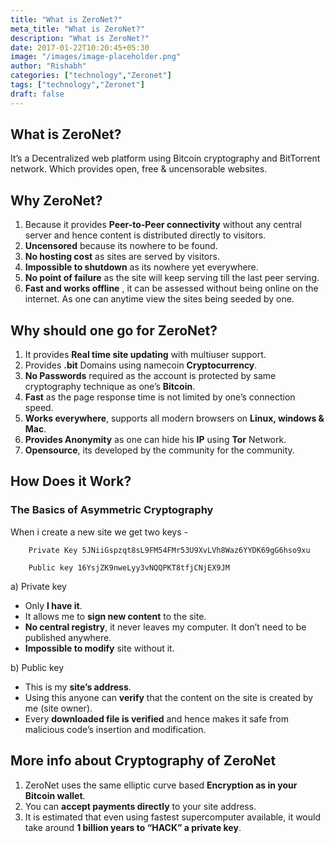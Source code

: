 ```yaml
---
title: "What is ZeroNet?"
meta_title: "What is ZeroNet?"
description: "What is ZeroNet?"
date: 2017-01-22T10:20:45+05:30
image: "/images/image-placeholder.png"
author: "Rishabh"
categories: ["technology","Zeronet"]
tags: ["technology","Zeronet"]
draft: false
---
```


## What is ZeroNet?

It’s a Decentralized web platform using Bitcoin cryptography and BitTorrent network. Which provides open, free & uncensorable websites.


## Why ZeroNet?

1. Because it provides **Peer-to-Peer connectivity** without any central server and hence content is distributed directly to visitors.
2. **Uncensored** because its nowhere to be found.
3. **No hosting cost** as sites are served by visitors.
4. **Impossible to shutdown** as its nowhere yet everywhere.
5. **No point of failure** as the site will keep serving till the last peer serving.
6. **Fast and works offline** , it can be assessed without being online on the internet. As one can anytime view the sites being seeded by one.


## Why should one go for ZeroNet?

1. It provides **Real time site updating** with multiuser support.
2. Provides **.bit** Domains using namecoin **Cryptocurrency**.
3. **No Passwords** required as the account is protected by same cryptography technique as one’s **Bitcoin**.
4. **Fast** as the page response time is not limited by one’s connection speed.
5. **Works everywhere**, supports all modern browsers on **Linux, windows & Mac**.
6. **Provides Anonymity** as one can hide his **IP** using **Tor** Network.
7. **Opensource**, its developed by the community for the community.


## How Does it Work?

### The Basics of Asymmetric Cryptography

When i create a new site we get two keys -
```shell
	Private Key 5JNiiGspzqt8sL9FM54FMr53U9XvLVh8Waz6YYDK69gG6hso9xu

    Public key 16YsjZK9nweLyy3vNQQPKT8tfjCNjEX9JM
```

a) Private key

* Only **I have it**.
* It allows me to **sign new content** to the site.
* **No central registry**, it never leaves my computer. It don’t need to be published anywhere.
* **Impossible to modify** site without it.


b) Public key

* This is my **site’s address**.
* Using this anyone can **verify** that the content on the site is created by me (site owner).
* Every **downloaded file is verified** and hence makes it safe from malicious code’s insertion and modification.


## More info about Cryptography of ZeroNet

1. ZeroNet uses the same elliptic curve based **Encryption as in your Bitcoin wallet**.
2. You can **accept payments directly** to your site address.
3. It is estimated that even using fastest supercomputer available, it would take around **1 billion years to “HACK” a private key**.
